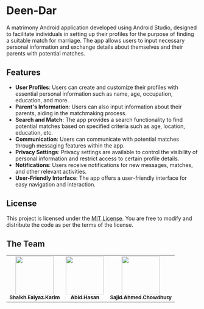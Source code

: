 
# Deen-Dar


A matrimony Android application developed using Android Studio, designed to facilitate individuals in setting up their profiles for the purpose of finding a suitable match for marriage. The app allows users to input necessary personal information and exchange details about themselves and their parents with potential matches.

## Features

- **User Profiles**: Users can create and customize their profiles with essential personal information such as name, age, occupation, education, and more.
- **Parent's Information**: Users can also input information about their parents, aiding in the matchmaking process.
- **Search and Match**: The app provides a search functionality to find potential matches based on specified criteria such as age, location, education, etc.
- **Communication**: Users can communicate with potential matches through messaging features within the app.
- **Privacy Settings**: Privacy settings are available to control the visibility of personal information and restrict access to certain profile details.
- **Notifications**: Users receive notifications for new messages, matches, and other relevant activities.
- **User-Friendly Interface**: The app offers a user-friendly interface for easy navigation and interaction.

## License

This project is licensed under the [MIT License](LICENSE). You are free to modify and distribute the code as per the terms of the license.


## The Team

<table>
    <tr>
      <td align="center">
        <a href="https://github.com/Sheikh-Tafsir">
            <img src="https://avatars.githubusercontent.com/u/71916882?v=4" width="100px;" alt=""/>
            <br />
            <sub><b>Shaikh Faiyaz Karim</b></sub>
        </a>
      </td>
      <td align="center">
        <a href="https://github.com/abidh8820">
            <img src="https://avatars.githubusercontent.com/u/38831382?v=4" width="100px;" alt=""/>
            <br />
            <sub><b>Abid Hasan</b></sub>
        </a>
      </td>
      <td align="center">
        <a href="https://github.com/gh0st33d">
            <img src="https://avatars.githubusercontent.com/u/86533009?v=4" width="100px;" alt=""/>
            <br />
            <sub><b>Sajid Ahmed Chowdhury</b></sub>
        </a>
      </td>
    </tr>
</table>

